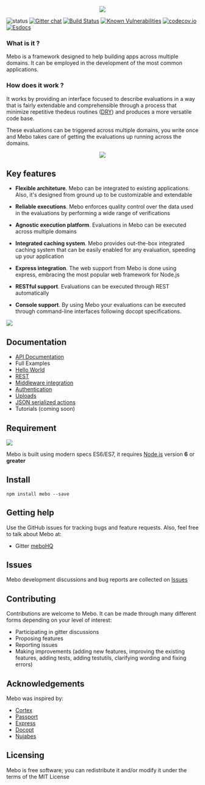 <p align="center">
  <img src="https://mebohq.github.io/docs/data/logo.png?v=1"/>
</p>

![status](https://mebohq.github.io/docs/data/status.svg)
[![Gitter chat](https://badges.gitter.im/meboHQ/gitter.png)](https://gitter.im/meboHQ)
[![Build Status](https://travis-ci.org/meboHQ/mebo.svg?branch=master)](https://travis-ci.org/meboHQ/mebo)
[![Known Vulnerabilities](https://snyk.io/test/github/meboHQ/mebo/badge.svg)](https://snyk.io/test/github/meboHQ/mebo)
[![codecov.io](https://codecov.io/github/meboHQ/mebo/coverage.svg?branch=master)](https://codecov.io/github/meboHQ/mebo?branch=master)
[![Esdocs](https://mebohq.github.io/badge.svg?v=1)](https://mebohq.github.io/)
</p>

### What is it ?

Mebo is a framework designed to help building apps across multiple domains. It can be employed in the
development of the most common applications.

### How does it work ?

It works by providing an interface focused to describe evaluations in a way that is fairly extendable and comprehensible through a process that minimize repetitive thedeus routines  ([DRY](https://en.wikipedia.org/wiki/Don%27t_repeat_yourself)) and produces a more versatile code base.

These evaluations can be triggered across multiple domains, you write once and Mebo takes care of getting the evaluations up running across the domains.

<p align="center">
  <img src="https://mebohq.github.io/docs/data/hi.png?v=1"/>
</p>

## Key features
- **Flexible architeture**. Mebo can be integrated to existing applications. Also, it's designed from ground up to be customizable and extendable

- **Reliable executions**. Mebo enforces quality control over the data used in the evaluations by performing a wide range of verifications

- **Agnostic execution platform**. Evaluations in Mebo can be executed across multiple domains

- **Integrated caching system**. Mebo provides out-the-box integrated caching system that can be easily enabled for any evaluation, speeding up your application

- **Express integration**. The web support from Mebo is done using express, embracing the most popular web framework for Node.js

- **RESTful support**. Evaluations can be executed through REST automatically

- **Console support**. By using Mebo your evaluations can be executed through command-line interfaces following docopt specifications.

[<img src="https://mebohq.github.io/docs/data/intro.png?v=1"/>](data/manual/INTRODUCTION.md)

## Documentation
- [API Documentation](https://mebohq.github.io)
- Full Examples
 - [Hello World](https://github.com/meboHQ/example-hello-world)
 - [REST](https://github.com/meboHQ/example-rest)
 - [Middleware integration](https://github.com/meboHQ/example-middleware)
 - [Authentication](https://github.com/meboHQ/example-auth)
 - [Uploads](https://github.com/meboHQ/example-uploads)
 - [JSON serialized actions](https://github.com/meboHQ/example-json-actions)
- Tutorials (coming soon)

## Requirement
[<img src="https://mebohq.github.io/docs/data/nodejs.png?v=1"/>](https://www.nodejs.org)

Mebo is built using modern specs ES6/ES7, it requires [Node.js](https://www.nodejs.org) version **6** or **greater**

## Install
```
npm install mebo --save
```

## Getting help
Use the GitHub issues for tracking bugs and feature requests. Also, feel free to talk about Mebo at:
- Gitter [meboHQ](https://gitter.im/meboHQ)

## Issues
Mebo development discussions and bug reports are collected on [Issues](https://github.com/meboHQ/mebo/issues)

## Contributing
Contributions are welcome to Mebo. It can be made through many different forms depending on your level of interest:
- Participating in gitter discussions
- Proposing features
- Reporting issues
- Making improvements (adding new features, improving the existing features, adding tests,
adding testutils, clarifying wording and fixing errors)

## Acknowledgements
Mebo was inspired by:
- [Cortex](https://github.com/ImageEngine/cortex)
- [Passport](https://github.com/jaredhanson/passport)
- [Express](http://expressjs.com)
- [Docopt](http://docopt.org)
- [Nujabes](https://www.youtube.com/watch?v=WrO9PTpuSSs)

## Licensing
Mebo is free software; you can redistribute it and/or modify it under the terms of the MIT License
